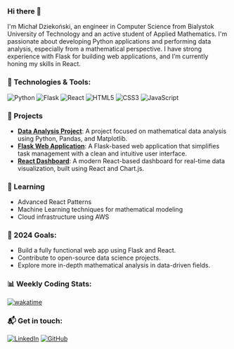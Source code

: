 ### Hi there 👋

I'm Michał Dziekoński, an engineer in Computer Science from Bialystok University of Technology and an active student of Applied Mathematics. I'm passionate about developing Python applications and performing data analysis, especially from a mathematical perspective. I have strong experience with Flask for building web applications, and I’m currently honing my skills in React.

### 🔧 Technologies & Tools:
![Python](https://img.shields.io/badge/-Python-3776AB?style=flat-square&logo=python&logoColor=white)
![Flask](https://img.shields.io/badge/-Flask-000000?style=flat-square&logo=flask&logoColor=white)
![React](https://img.shields.io/badge/-React-61DAFB?style=flat-square&logo=react&logoColor=black)
![HTML5](https://img.shields.io/badge/-HTML5-E34F26?style=flat-square&logo=html5&logoColor=white)
![CSS3](https://img.shields.io/badge/-CSS3-1572B6?style=flat-square&logo=css3)
![JavaScript](https://img.shields.io/badge/-JavaScript-F7DF1E?style=flat-square&logo=javascript&logoColor=black)

### 🚀 Projects
- **[Data Analysis Project](https://github.com/username/data-analysis-project)**: A project focused on mathematical data analysis using Python, Pandas, and Matplotlib.
- **[Flask Web Application](https://github.com/username/flask-app)**: A Flask-based web application that simplifies task management with a clean and intuitive user interface.
- **[React Dashboard](https://github.com/username/react-dashboard)**: A modern React-based dashboard for real-time data visualization, built using React and Chart.js.

### 🌱 Learning
- Advanced React Patterns
- Machine Learning techniques for mathematical modeling
- Cloud infrastructure using AWS

### 🎯 2024 Goals:
- Build a fully functional web app using Flask and React.
- Contribute to open-source data science projects.
- Explore more in-depth mathematical analysis in data-driven fields.

### 📊 Weekly Coding Stats:
<!-- WakaTime odznaka -->
[![wakatime](https://wakatime.com/badge/user/your-id.svg)](https://wakatime.com/@your-id)

### 📬 Get in touch:
[![LinkedIn](https://img.shields.io/badge/LinkedIn-Profile-blue)](https://www.linkedin.com/in/twoj-profil/)
[![GitHub](https://img.shields.io/badge/GitHub-Profile-lightgrey)](https://github.com/yourusername)



<!--
**mimiaczekpluszaczek/mimiaczekpluszaczek** is a ✨ _special_ ✨ repository because its `README.md` (this file) appears on your GitHub profile.

Here are some ideas to get you started:

- 🔭 I’m currently working on ...
- 🌱 I’m currently learning ...
- 👯 I’m looking to collaborate on ...
- 🤔 I’m looking for help with ...
- 💬 Ask me about ...
- 📫 How to reach me: ...
- 😄 Pronouns: ...
- ⚡ Fun fact: ...
-->
